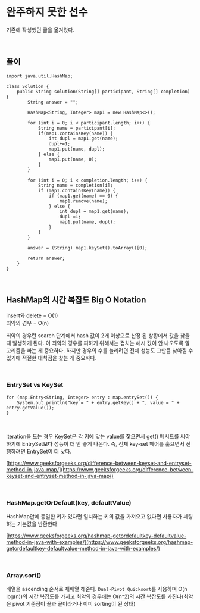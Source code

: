 # 완주하지 못한 선수
기존에 작성했던 글을 옮겨왔다.

<br>

## 풀이
```
import java.util.HashMap;

class Solution {
    public String solution(String[] participant, String[] completion) {
        String answer = "";
        
        HashMap<String, Integer> map1 = new HashMap<>();
        
        for (int i = 0; i < participant.length; i++) {
            String name = participant[i];
            if(map1.containsKey(name)) {
                int dupl = map1.get(name);
                dupl+=1;
                map1.put(name, dupl);
            } else {
                map1.put(name, 0);
            }
        }
        
        for (int i = 0; i < completion.length; i++) {
            String name = completion[i];
            if (map1.containsKey(name)) {
                if (map1.get(name) == 0) {
                    map1.remove(name);
                } else {
                    int dupl = map1.get(name);
                    dupl-=1;
                    map1.put(name, dupl);
                }
            }
        }
        
        answer = (String) map1.keySet().toArray()[0];
        
        return answer;
    }
}
```

<br>

## HashMap의 시간 복잡도 Big O Notation
insert와 delete = O(1)            
최악의 경우 = O(n)           

최악의 경우란 search 단계에서 hash 값이 2개 이상으로 산정 된 상황에서 값을 찾을 때 발생하게 된다. 
이 최악의 경우를 피하기 위해서는 겹치는 해시 값이 안 나오도록 알고리즘을 짜는 게 중요하다. 
하지만 경우의 수를 늘리려면 전체 성능도 그만큼 낮아질 수 있기에 적절한 대척점을 찾는 게 중요하다.

<br>

### EntrySet vs KeySet
```
for (map.Entry<String, Integer> entry : map.entrySet()) {
	System.out.println("key = " + entry.getKey() + ", value = " + entry.getValue());
}
```

<br>

iteration을 도는 경우 KeySet은 각 키에 맞는 value를 찾으면서 get() 메서드를 써야 하기에 EntrySet보다 성능이 더 안 좋게 나온다.
즉, 전체 key-set 페어를 훑으면서 진행하려면 EntrySet이 더 낫다.

[https://www.geeksforgeeks.org/difference-between-keyset-and-entryset-method-in-java-map/](https://www.geeksforgeeks.org/difference-between-keyset-and-entryset-method-in-java-map/)

<br>

### HashMap.getOrDefault(key, defaultValue)
HashMap안에 동일한 키가 있다면 일치하는 키의 값을 가져오고 없다면 사용자가 세팅하는 기본값을 반환한다

[https://www.geeksforgeeks.org/hashmap-getordefaultkey-defaultvalue-method-in-java-with-examples/](https://www.geeksforgeeks.org/hashmap-getordefaultkey-defaultvalue-method-in-java-with-examples/)

<br>

### Array.sort()
배열을 ascending 순서로 재배열 해준다.
`Dual-Pivot Quicksort`를 사용하며 O(n log(n))의 시간 복잡도를 가지고 최악의 경우에는 O(n^2)의 시간 복잡도를 가진다(최악은 pivot 기준점이 끝과 끝이라거나 이미 sorting이 된 상태)

<br>
